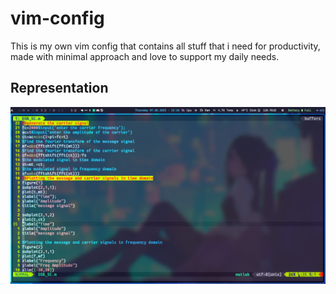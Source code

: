 # vim-config
This is my own vim config that contains all stuff that i need for productivity, made with minimal approach and love to support my daily needs.
## Representation
![Screenshot](Screenshot_07-Aug_23-10-27_7966.png)
